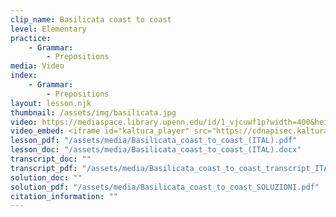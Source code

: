 ```yaml
---
clip_name: Basilicata coast to coast
level: Elementary
practice: 
    - Grammar: 
        - Prepositions
media: Video
index: 
    - Grammar: 
        - Prepositions
layout: lesson.njk
thumbnail: /assets/img/basilicata.jpg
video: https://mediaspace.library.upenn.edu/id/1_vjcuwf1p?width=400&height=285&playerId=52628472
video_embed: <iframe id="kaltura_player" src="https://cdnapisec.kaltura.com/p/1147242/sp/114724200/embedIframeJs/uiconf_id/9757771/partner_id/1147242?iframeembed=true&playerId=kaltura_player&entry_id=1_vjcuwf1p&flashvars[streamerType]=auto&amp;flashvars[localizationCode]=en&amp;flashvars[sideBarContainer.plugin]=true&amp;flashvars[sideBarContainer.position]=left&amp;flashvars[sideBarContainer.clickToClose]=true&amp;flashvars[chapters.plugin]=true&amp;flashvars[chapters.layout]=vertical&amp;flashvars[chapters.thumbnailRotator]=false&amp;flashvars[streamSelector.plugin]=true&amp;flashvars[EmbedPlayer.SpinnerTarget]=videoHolder&amp;flashvars[dualScreen.plugin]=true&amp;flashvars[Kaltura.addCrossoriginToIframe]=true&amp;&wid=1_nccvehgi" width="400" height="285" allowfullscreen webkitallowfullscreen mozAllowFullScreen allow="autoplay *; fullscreen *; encrypted-media *" sandbox="allow-downloads allow-forms allow-same-origin allow-scripts allow-top-navigation allow-pointer-lock allow-popups allow-modals allow-orientation-lock allow-popups-to-escape-sandbox allow-presentation allow-top-navigation-by-user-activation" frameborder="0" title="Basilicata_coast_to_coast"></iframe>
lesson_pdf: "/assets/media/Basilicata_coast_to_coast_(ITAL).pdf"
lesson_doc: "/assets/media/Basilicata_coast_to_coast_(ITAL).docx"
transcript_doc: ""
transcript_pdf: "/assets/media/Basilicata_coast_to_coast_transcript_ITAL.pdf"
solution_doc: ""
solution_pdf: "/assets/media/Basilicata_coast_to_coast_SOLUZIONI.pdf"
citation_information: ""
---
```

